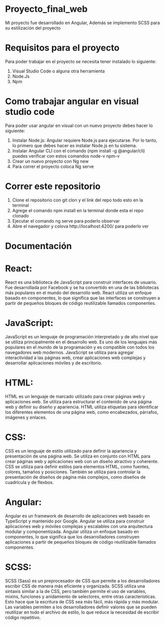 # Proyecto_final_web
Mi proyecto fue desarrollado en Angular, Además se implemento SCSS para su estilización del proyecto

# Requisitos para el proyecto
Para poder trabajar en el proyecto se necesita tener instalado lo siguiente:
1. Visual Studio Code o alguna otra herramienta
2. Node.Js
3. Npm

# Como trabajar angular en visual studio code 
Para poder usar angular en visual con un nuevo proyecto debes hacer lo siguiente:
1. Instalar Node.js: Angular requiere Node.js para ejecutarse. Por lo tanto, lo primero que debes hacer es instalar Node.js en tu sistema.
2. Instalar Angular CLI con el comando (npm install -g @angular/cli) puedes verificar con estos comandos node-v  npm-v
3. Crear un nuevo proyecto con Ng new
4. Para correr el proyecto coloca Ng serve

# Correr este repositorio
1. Clone el repositorio con git clon y el link del repo todo esto en la terminal
2. Agrege el comando npm install en la terminal donde esta el repo clonado
3. Ejecutar el comando ng serve para poderlo observar 
4. Abre el navegador y colova http://localhost:4200/ para poderlo ver

# Documentación 
# React:
React es una biblioteca de JavaScript para construir interfaces de usuario. Fue desarrollada por Facebook y se ha convertido en una de las bibliotecas más populares en el mundo del desarrollo web. React utiliza un enfoque basado en componentes, lo que significa que las interfaces se construyen a partir de pequeños bloques de código reutilizable llamados componentes.

# JavaScript:
JavaScript es un lenguaje de programación interpretado y de alto nivel que se utiliza principalmente en el desarrollo web. Es uno de los lenguajes más populares en el mundo de la programación y es compatible con todos los navegadores web modernos. JavaScript se utiliza para agregar interactividad a las páginas web, crear aplicaciones web complejas y desarrollar aplicaciones móviles y de escritorio.

# HTML:
HTML es un lenguaje de marcado utilizado para crear páginas web y aplicaciones web. Se utiliza para estructurar el contenido de una página web y definir su diseño y apariencia. HTML utiliza etiquetas para identificar los diferentes elementos de una página web, como encabezados, párrafos, imágenes y enlaces.

# CSS:
CSS es un lenguaje de estilo utilizado para definir la apariencia y presentación de una página web. Se utiliza en conjunto con HTML para crear páginas web y aplicaciones web con un diseño atractivo y coherente. CSS se utiliza para definir estilos para elementos HTML, como fuentes, colores, tamaños y posiciones. También se utiliza para controlar la presentación de diseños de página más complejos, como diseños de cuadrícula y de flexbox.

# Angular:
Angular es un framework de desarrollo de aplicaciones web basado en TypeScript y mantenido por Google. Angular se utiliza para construir aplicaciones web y móviles complejas y escalables con una arquitectura modular y componentizada. Angular utiliza un enfoque basado en componentes, lo que significa que los desarrolladores construyen aplicaciones a partir de pequeños bloques de código reutilizable llamados componentes.

# SCSS:
SCSS (Sass) es un preprocesador de CSS que permite a los desarrolladores escribir CSS de manera más eficiente y organizada. SCSS utiliza una sintaxis similar a la de CSS, pero también permite el uso de variables, mixins, funciones y anidamiento de selectores, entre otras características. Esto hace que la escritura de CSS sea más fácil, más rápida y más modular. Las variables permiten a los desarrolladores definir valores que se pueden reutilizar en todo el archivo de estilo, lo que reduce la necesidad de escribir código repetitivo.
